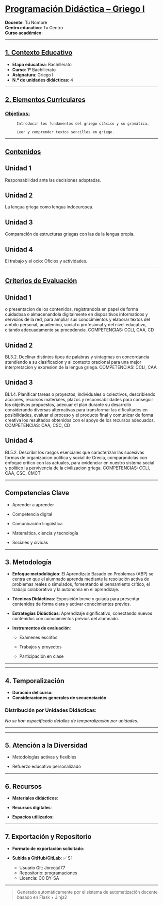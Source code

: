 # <u>Programación Didáctica – Griego I</u>

**Docente**: Tu Nombre  
**Centro educativo**: Tu Centro  
**Curso académico**:   

---

## <u>1. Contexto Educativo</u>

- **Etapa educativa**: Bachillerato
- **Curso**: 1º Bachillerato
- **Asignatura**: Griego I
- **N.º de unidades didácticas**: 4

---
## <u>2. Elementos Curriculares</u>

### <u>Objetivos:</u>


  <ul>
    
      Introducir los fundamentos del griego clásico y su gramática.
    
      Leer y comprender textos sencillos en griego.
    
  </ul>


---

## <u>Contenidos</u>

## Unidad 1
Responsabilidad ante las decisiones adoptadas.

## Unidad 2
La lengua griega como lengua indoeuropea.

## Unidad 3
Comparación de estructuras griegas con las de la lengua propia.

## Unidad 4
El trabajo y el ocio: Oficios y actividades.


---

## <u>Criterios de Evaluación</u>

## Unidad 1
o presentacion de los contenidos, registrandola en papel de forma cuidadosa o almacenandola
digitalmente en dispositivos informaticos y servicios de la red, para ampliar sus conocimientos y elaborar
textos del ambito personal, academico, social o profesional y del nivel educativo, citando adecuadamente
su procedencia.
COMPETENCIAS: CCLI, CAA, CD

## Unidad 2
BL3.2. Declinar distintos tipos de palabras y sintagmas en concordancia atendiendo a su clasificacion y al
contexto oracional para una mejor interpretacion y expresion de la lengua griega.
COMPETENCIAS: CCLI, CAA

## Unidad 3
BL1.4. Planificar tareas o proyectos, individuales o colectivos, describiendo acciones, recursos
materiales, plazos y responsabilidades para conseguir los objetivos propuestos, adecuar el plan durante
su desarrollo considerando diversas alternativas para transformar las dificultades en posibilidades,
evaluar el proceso y el producto final y comunicar de forma creativa los resultados obtenidos con el apoyo
de los recursos adecuados.
COMPETENCIAS: CAA, CSC, CD

## Unidad 4
BL5.2. Describir los rasgos esenciales que caracterizan las sucesivas formas de organizacion politica y
social de Grecia, comparandolas con enfoque critico con las actuales, para evidenciar en nuestro sistema
social y politico la pervivencia de la civilizacion griega.
COMPETENCIAS: CCLI, CAA, CSC, CMCT


---

## Competencias Clave


- Aprender a aprender

- Competencia digital

- Comunicación lingüística

- Matemática, ciencia y tecnología

- Sociales y cívicas



---

## 3. Metodología

- **Enfoque metodológico**: El Aprendizaje Basado en Problemas (ABP) se centra en que el alumnado aprenda mediante la resolución activa de problemas reales o simulados, fomentando el pensamiento crítico, el trabajo colaborativo y la autonomía en el aprendizaje.
- **Técnicas Didácticas**: Exposición breve y guiada para presentar contenidos de forma clara y activar conocimientos previos.
- **Estrategias Didácticas**: Aprendizaje significativo, conectando nuevos contenidos con conocimientos previos del alumnado.
- **Instrumentos de evaluación**:


  - Exámenes escritos

  - Trabajos y proyectos

  - Participación en clase



---
---

## 4. Temporalización

- **Duración del curso**: 
- **Consideraciones generales de secuenciación**: 

### **Distribución por Unidades Didácticas:**


_No se han especificado detalles de temporalización por unidades._


---

---

## 5. Atención a la Diversidad



* Metodologías activas y flexibles

* Refuerzo educativo personalizado


---

## 6. Recursos

- **Materiales didácticos**:  
  
- **Recursos digitales**:  
  
- **Espacios utilizados**: 

---

## 7. Exportación y Repositorio

- **Formato de exportación solicitado**: 
- **Subida a GitHub/GitLab**: ✅ Sí

  - Usuario Git: Jorcojul77
  - Repositorio: programaciones
  - Licencia: CC BY-SA


---

> Generado automáticamente por el sistema de automatización docente basado en Flask + Jinja2